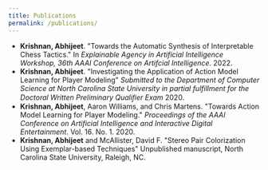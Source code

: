 ```yaml
---
title: Publications
permalink: /publications/
---
```


- **Krishnan, Abhijeet**. "Towards the Automatic Synthesis of Interpretable Chess Tactics." In *Explainable Agency in Artificial Intelligence Workshop, 36th AAAI Conference on Artifcial Intelligence*. 2022. [<i class="fas fa-external-link-alt"></i>](https://sites.google.com/view/eaai-ws-2022/program) [<i class="far fa-file-pdf"></i>](/assets/docs/Interpretable_Chess_Tactics.pdf) [<i class="far fa-file-powerpoint"></i>](assets/docs/EAAI_22_Presentation.pdf)
- **Krishnan, Abhijeet**. "Investigating the Application of Action Model Learning for Player Modeling" *Submitted to the Department of Computer Science at North Carolina State University in partial fulfillment for the Doctoral Written Preliminary Qualiﬁer Exam* 2020. [<i class="far fa-file-pdf"></i>](/assets/docs/Written_Prelim_Paper.pdf) [<i class="far fa-file-powerpoint"></i>](assets/docs/Written_Prelim_Presentation.pdf)
- **Krishnan, Abhijeet**, Aaron Williams, and Chris Martens. "Towards Action Model Learning for Player Modeling." *Proceedings of the AAAI Conference on Artificial Intelligence and Interactive Digital Entertainment*. Vol. 16. No. 1. 2020. [<i class="fas fa-external-link-alt"></i>](https://www.aaai.org/ojs/index.php/AIIDE/article/view/7436) [<i class="far fa-file-pdf"></i>](/assets/docs/AML_for_Player_Modeling.pdf) [<i class="fab fa-github"></i>](https://github.com/AbhijeetKrishnan/aml-for-player-modeling) [<i class="fab fa-youtube"></i>](https://youtu.be/N2rfOBfT-ZE)
- **Krishnan, Abhijeet** and McAllister, David F. "Stereo Pair Colorization Using Exemplar-based Techniques" Unpublished manuscript, North Carolina State University, Raleigh, NC. [<i class="far fa-file-pdf"></i>](/assets/docs/Stereo_Pair_Colorization.pdf)